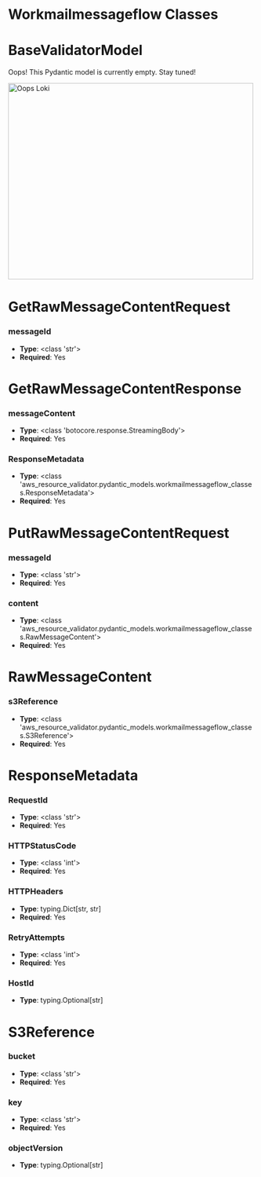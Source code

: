 # Workmailmessageflow Classes

# BaseValidatorModel

Oops! This Pydantic model is currently empty. Stay tuned!

<img src="/aws_resource_validator/images/oops_loki.png" width="500" height="400" title="Oops Loki">

# GetRawMessageContentRequest

### messageId
- **Type**: <class 'str'>
- **Required**: Yes


# GetRawMessageContentResponse

### messageContent
- **Type**: <class 'botocore.response.StreamingBody'>
- **Required**: Yes

### ResponseMetadata
- **Type**: <class 'aws_resource_validator.pydantic_models.workmailmessageflow_classes.ResponseMetadata'>
- **Required**: Yes


# PutRawMessageContentRequest

### messageId
- **Type**: <class 'str'>
- **Required**: Yes

### content
- **Type**: <class 'aws_resource_validator.pydantic_models.workmailmessageflow_classes.RawMessageContent'>
- **Required**: Yes


# RawMessageContent

### s3Reference
- **Type**: <class 'aws_resource_validator.pydantic_models.workmailmessageflow_classes.S3Reference'>
- **Required**: Yes


# ResponseMetadata

### RequestId
- **Type**: <class 'str'>
- **Required**: Yes

### HTTPStatusCode
- **Type**: <class 'int'>
- **Required**: Yes

### HTTPHeaders
- **Type**: typing.Dict[str, str]
- **Required**: Yes

### RetryAttempts
- **Type**: <class 'int'>
- **Required**: Yes

### HostId
- **Type**: typing.Optional[str]


# S3Reference

### bucket
- **Type**: <class 'str'>
- **Required**: Yes

### key
- **Type**: <class 'str'>
- **Required**: Yes

### objectVersion
- **Type**: typing.Optional[str]



